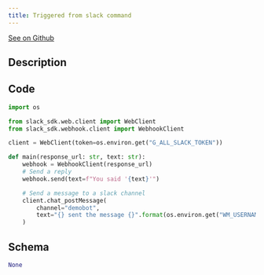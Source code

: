 ```yaml
---
title: Triggered from slack command
---
```


[See on Github](https://github.com/windmill-labs/windmill/blob/main/starter/scripts/u/bot/triggered_from_slack_command.py)

## Description



## Code

```python
import os

from slack_sdk.web.client import WebClient
from slack_sdk.webhook.client import WebhookClient

client = WebClient(token=os.environ.get("G_ALL_SLACK_TOKEN"))

def main(response_url: str, text: str):
    webhook = WebhookClient(response_url)
    # Send a reply
    webhook.send(text=f"You said '{text}'")

    # Send a message to a slack channel
    client.chat_postMessage(
        channel="demobot",
        text="{} sent the message {}".format(os.environ.get("WM_USERNAME"), text)
    )
```

## Schema

```python
None
```

